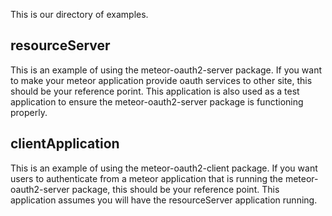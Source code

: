 This is our directory of examples.

## resourceServer
This is an example of using the meteor-oauth2-server package. If you want to make your meteor
application provide oauth services to other site, this should be your reference porint. This
application is also used as a test application to ensure the meteor-oauth2-server package is
functioning properly.

## clientApplication
This is an example of using the meteor-oauth2-client package. If you want users to authenticate from
a meteor application that is running the meteor-oauth2-server package, this should be your reference
point. This application assumes you will have the resourceServer application running.
